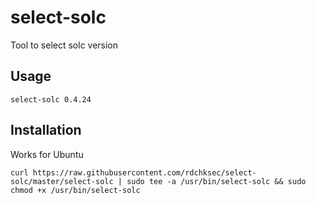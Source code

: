 # select-solc
Tool to select solc version

## Usage
```
select-solc 0.4.24
```

## Installation
Works for Ubuntu
```
curl https://raw.githubusercontent.com/rdchksec/select-solc/master/select-solc | sudo tee -a /usr/bin/select-solc && sudo chmod +x /usr/bin/select-solc
```
